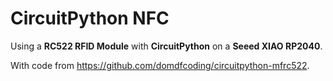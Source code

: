 # CircuitPython NFC

Using a **RC522 RFID Module** with **CircuitPython** on a **Seeed XIAO RP2040**.

With code from <https://github.com/domdfcoding/circuitpython-mfrc522>.
